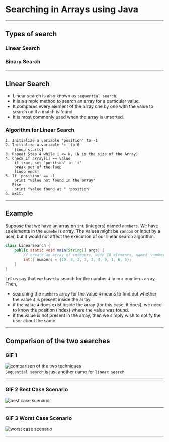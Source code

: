 # Searching in Arrays using Java

___  

## Types of search  
### Linear Search  
### Binary Search  

___

## Linear Search

- Linear search is also known as `sequential search`.
- It is a simple method to search an array for a particular value.
- It compares every element of the array one by one with the value to search until 
a match is found.
- It is most commonly used when the array is unsorted.

### Algorithm for Linear Search

```
1. Initialize a variable 'position' to -1
2. Initialize a variable 'i' to 0
    [Loop starts]
3. Repeat Step 4 while i <= N, (N is the size of the Array)
4. Check if array[i] == value  
    if true, set 'position' to 'i'
    break out of the loop
    [Loop ends]
5. If 'position' == -1
    print "value not found in the array"
   Else
    print "value found at " 'position'
6. Exit.
```
___  

## Example

Suppose that we have an array on `int` (integers) named `numbers`.
 We have `10` elements in the `numebers` array.
  The values might be `random` or input by a user, but it would not affect
the execution of our linear search algorithm.
```java
class LinearSearch {
    public static void main(String[] args) {
        // create an array of integers, with 10 elements, named 'numbers'
        int[] numbers = {10, 8, 2, 7, 3, 4, 9, 1, 6, 5};
    }
}
```
Let us say that we have to search for the number `4` in our numbers array. Then,
- searching the `numbers` array for the value `4` means to find out whether
the value `4` is present inside the array.
- if the value `4` does exist inside the array (for this case, it does), we need
to know the position (index) where the value was found.
- if the value is not present in the array, then we simply wish to notify the user
about the same.

___

## Comparison of the two searches

### GIF 1
![comparison of the two techniques](https://www.mathwarehouse.com/programming/images/binary-vs-linear-search/binary-and-linear-search-animations.gif)  
`Sequential search` is just another name for `linear search`

___

### GIF 2 Best Case Scenario
![best case scenario](https://www.mathwarehouse.com/programming/images/binary-vs-linear-search/linear-vs-binary-search-best-case.gif)

___

### GIF 3 Worst Case Scenario
![worst case scenario](https://www.mathwarehouse.com/programming/images/binary-vs-linear-search/linear-vs-binary-search-worst-case.gif)

___
